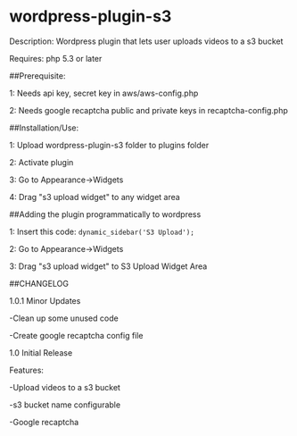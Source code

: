 wordpress-plugin-s3
===================
Description: Wordpress plugin that lets user uploads videos to a s3 bucket

Requires: php 5.3 or later

##Prerequisite: 

1:  Needs api key, secret key in aws/aws-config.php

2: Needs google recaptcha public and private keys in recaptcha-config.php

##Installation/Use:

1: Upload wordpress-plugin-s3 folder to plugins folder

2: Activate plugin

3: Go to Appearance->Widgets

4: Drag "s3 upload widget" to any widget area

##Adding the plugin programmatically to wordpress

1: Insert this code: `dynamic_sidebar('S3 Upload');`

2: Go to Appearance->Widgets

3: Drag "s3 upload widget" to S3 Upload Widget Area

##CHANGELOG

1.0.1
Minor Updates

  -Clean up some unused code
  
  -Create google recaptcha config file
  

1.0
Initial Release

  Features:
  
  -Upload videos to a s3 bucket
  
  -s3 bucket name configurable 
  
  -Google recaptcha



